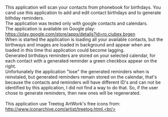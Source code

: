 This application will scan your contacts from phonebook for birthdays. You cand use this application to add and edit contact birthdays and to generate bithday reminders.<br/>
The application was tested only with google contacts and calendars.<br/>
The application is available on Google play: https://play.google.com/store/apps/details?id=ro.ciubex.brgen <br/>
When is started the application is loading all your available contacts, but the birthways and images are loaded in background and appear when are loaded in this time thsi application could become lagging.<br/>
Generated birthdays reminders are stored on your selected calendar, for each contact with a generated reminder a green checkbox appear on the right.<br/>
Unfortunately the application "lose" the generated reminders when is reinstaled, but generated reminders remain stored on the calendar, that's because the contacts and reminders will have different ID's and can not be identified by this application, I did not find a way to do that. So, if the user chose to generate reminders, then new ones will be regenerated.<br/>
<br/>
This application use Treetog ArtWork's free icons from: http://www.iconarchive.com/artist/treetog.html.<br/>

